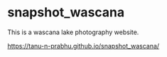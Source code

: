 # snapshot_wascana
This is a wascana lake photography website.


https://tanu-n-prabhu.github.io/snapshot_wascana/
